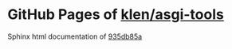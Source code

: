 GitHub Pages of [klen/asgi-tools](https://github.com/klen/asgi-tools.git)
===
Sphinx html documentation of [935db85a](https://github.com/klen/asgi-tools/tree/935db85a4ba5199c74fe41bc6be3c4bc880288c0)
